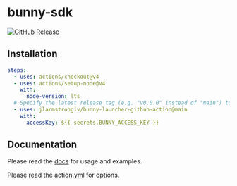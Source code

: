 # bunny-sdk

[![GitHub Release](https://img.shields.io/github/v/release/jlarmstrongiv/bunny-launcher-github-action)](https://github.com/jlarmstrongiv/bunny-launcher-github-action)

## Installation

```yml
steps:
  - uses: actions/checkout@v4
  - uses: actions/setup-node@v4
    with:
      node-version: lts
  # Specify the latest release tag (e.g. "v0.0.0" instead of "main") to lock your version
  - uses: jlarmstrongiv/bunny-launcher-github-action@main
    with:
      accessKey: ${{ secrets.BUNNY_ACCESS_KEY }}
```

## Documentation

Please read the [docs](https://bunny-launcher.net/github-action/) for usage and examples.

Please read the [action.yml](https://github.com/jlarmstrongiv/bunny-launcher-github-action/blob/main/action.yml) for options.
